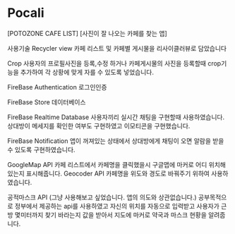 # Pocali

[POTOZONE CAFE LIST]
[사진이 잘 나오는 카페를 찾는 앱]

사용기술
Recycler view
카페 리스트 및 카페별 게시물을 리사이클러뷰로 담았습니다

Crop
사용자의 프로필사진을 등록,수정 하거나 카페게시물의 사진을 등록할때 crop기능을 추가하여 각 상황에 맞게 자를 수 있도록 넣었습니다.

FireBase Authentication
로그인인증

FireBase Store
데이터베이스

FireBase Realtime Database
사용자끼리 실시간 채팅을 구현할때 사용하였습니다. 
상대방이 메세지를 확인한 여부도 구현하였고
이모티콘을 구현했습니다.

FireBase Notification
앱이 꺼져있는 상태에서 상대방에게 채팅이 오면 알람을 받을 수 있도록 구현하였습니다.

GoogleMap API
카페 리스트에서 카페명을 클릭했을시 구글맵에 마커로 어디 위치해있는지 표시해줍니다.
Geocoder API
카페명을 위도와 경도로 바꿔주기 위하여 사용하였습니다.

공적마스크 API (그냥 사용해보고 싶었습니다. 앱의 의도와 상관없습니다.)
공부목적으로 정부에서 제공하는 api를 사용하였고 자신의 위치를 자동으로 입력받고 사용자가 근방 몇미터까지 찾기 바라는지 값을 받아서
지도에 마커로 약국과 마스크 현황을 알려줍니다. 
